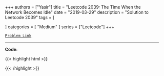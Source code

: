 
+++
authors = ["Yasir"]
title = "Leetcode 2039: The Time When the Network Becomes Idle"
date = "2019-03-29"
description = "Solution to Leetcode 2039"
tags = [
    
]
categories = [
    "Medium"
]
series = ["Leetcode"]
+++



[`Problem Link`](https://leetcode.com/problems/the-time-when-the-network-becomes-idle/description/)

---

**Code:**

{{< highlight html >}}

{{< /highlight >}}

